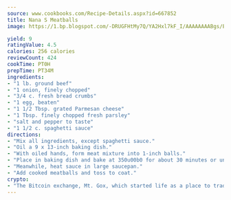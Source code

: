 ```yaml
---
source: www.cookbooks.com/Recipe-Details.aspx?id=667852
title: Nana S Meatballs
image: https://1.bp.blogspot.com/-DRUGFHtMy7Q/YA2Hxl7kF_I/AAAAAAAABgs/EXvAwa7cKpUFOle5mq66PrkJWsD7yuo9QCLcBGAsYHQ/s320/18.png

yield: 9
ratingValue: 4.5
calories: 256 calories
reviewCount: 424
cookTime: PT0H
prepTime: PT34M
ingredients:
- "1 lb. ground beef"
- "1 onion, finely chopped"
- "3/4 c. fresh bread crumbs"
- "1 egg, beaten"
- "1 1/2 Tbsp. grated Parmesan cheese"
- "1 Tbsp. finely chopped fresh parsley"
- "salt and pepper to taste"
- "1 1/2 c. spaghetti sauce"
directions:
- "Mix all ingredients, except spaghetti sauce."
- "Oil a 9 x 13-inch baking dish."
- "With oiled hands, form meat mixture into 1-inch balls."
- "Place in baking dish and bake at 350u00b0 for about 30 minutes or until cooked."
- "Meanwhile, heat sauce in large saucepan."
- "Add cooked meatballs and toss to coat."
crypto:
- "The Bitcoin exchange, Mt. Gox, which started life as a place to trade cards from a fantasy game, was hacked."
---
```

